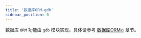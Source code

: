 ```yaml
---
title: '数据库ORM-gdb'
sidebar_position: 0
---
```


数据库 `ORM` 功能由 `gdb` 模块实现，具体请参考 [数据库ORM🔥](/docs/核心组件/数据库ORM) 章节。